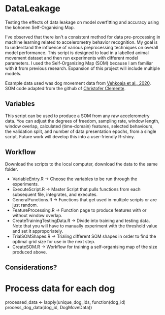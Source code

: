 # DataLeakage
Testing the effects of data leakage on model overfitting and accuracy using the kohonen Self-Organising Map. 

I've observed that there isn't a consistent method for data pre-processing in machine learning related to accelerometry behavior recognition. My goal is to understand the influence of various preprocessing techniques on overall model performance. This script is designed to load in a labelled animal movement dataset and then run experiments with different model parameters. I used the Self-Organizing Map (SOM) because I am familiar with it from previous research. Expansion of this project will include multiple models.

Example data used was dog movement data from [Vehkoaja et al., 2020](https://www.sciencedirect.com/science/article/pii/S2352340922000348). SOM code adapted from the github of [Christofer Clemente](https://github.com/cclemente/Animal_accelerometry/tree/main).

## Variables
This script can be used to produce a SOM from any raw accelerometry data. You can adjust the degrees of freedom, sampling rate, window length, window overlap, calculated (time-domain) features, selected behaviours, the validation split, and number of data presentation epochs, from a single script. Future work will develop this into a user-friendly R-shiny.

## Workflow
Download the scripts to the local computer, download the data to the same folder.
- VariableEntry.R -> Choose the variables to be run through the experiments.
- ExecuteScript.R -> Master Script that pulls functions from each subsequent file, integrates, and executes.
- GeneralFunctions.R -> Functions that get used in multiple scripts or are just random.
- FeatureProcessing.R -> Function page to produce features with or without window overlap.
- CreateTrainingTestingData.R -> Divide into training and testing data. Note that you will have to manually experiment with the threshold value and set it approporiately.
- TrialSOMShapes.R -> Trialing different SOM shapes in order to find the optimal grid size for use in the next step.
- CreateSOM.R -> Workflow for training a self-organising map of the size produced above.

## Considerations?
# Process data for each dog
  processed_data <- lapply(unique_dog_ids, function(dog_id) process_dog_data(dog_id, DogMoveData))
  
